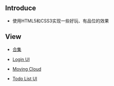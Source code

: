 ## Introduce
  - 使用HTML5和CSS3实现一些好玩、有品位的效果

## View
  - [合集](https://ninesean.github.io/amazing-html5-css3-effect/)

  - [Login UI](https://ninesean.github.io/amazing-html5-css3-effect/dist/login.html)

  - [Moving Cloud](https://ninesean.github.io/amazing-html5-css3-effect/dist/moving-cloud.html)

  - [Todo List UI](https://ninesean.github.io/amazing-html5-css3-effect/dist/todo-ui.html)
